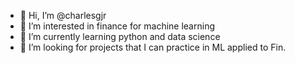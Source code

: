- 👋 Hi, I’m @charlesgjr
- 👀 I’m interested in finance for machine learning
- 🌱 I’m currently learning python and data science 
- 💞️ I’m looking for projects that I can practice in ML applied to Fin. 

<!---
charlesgjr/charlesgjr is a ✨ special ✨ repository because its `README.md` (this file) appears on your GitHub profile.
You can click the Preview link to take a look at your changes.
--->
